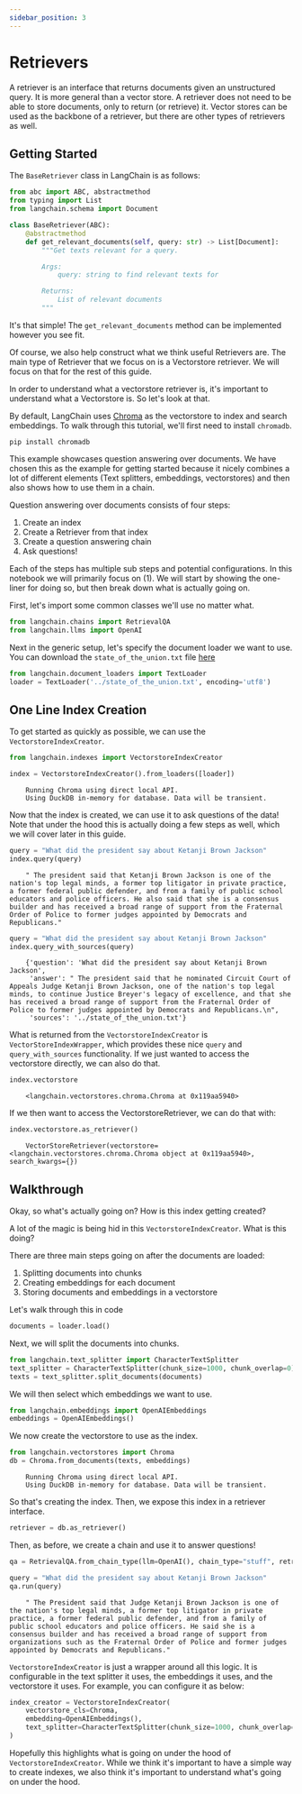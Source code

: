 ```yaml
---
sidebar_position: 3
---
```

# Retrievers

A retriever is an interface that returns documents given an unstructured query. It is more general than a vector store.
A retriever does not need to be able to store documents, only to return (or retrieve) it. Vector stores can be used
as the backbone of a retriever, but there are other types of retrievers as well.

## Getting Started

The `BaseRetriever` class in LangChain is as follows:

```python
from abc import ABC, abstractmethod
from typing import List
from langchain.schema import Document

class BaseRetriever(ABC):
    @abstractmethod
    def get_relevant_documents(self, query: str) -> List[Document]:
        """Get texts relevant for a query.

        Args:
            query: string to find relevant texts for

        Returns:
            List of relevant documents
        """
```

It's that simple! The `get_relevant_documents` method can be implemented however you see fit.

Of course, we also help construct what we think useful Retrievers are. The main type of Retriever that we focus on is a Vectorstore retriever. We will focus on that for the rest of this guide.

In order to understand what a vectorstore retriever is, it's important to understand what a Vectorstore is. So let's look at that.

By default, LangChain uses [Chroma](../../ecosystem/chroma.md) as the vectorstore to index and search embeddings. To walk through this tutorial, we'll first need to install `chromadb`.

```
pip install chromadb
```

This example showcases question answering over documents.
We have chosen this as the example for getting started because it nicely combines a lot of different elements (Text splitters, embeddings, vectorstores) and then also shows how to use them in a chain.

Question answering over documents consists of four steps:

1. Create an index
2. Create a Retriever from that index
3. Create a question answering chain
4. Ask questions!

Each of the steps has multiple sub steps and potential configurations. In this notebook we will primarily focus on (1). We will start by showing the one-liner for doing so, but then break down what is actually going on.

First, let's import some common classes we'll use no matter what.


```python
from langchain.chains import RetrievalQA
from langchain.llms import OpenAI
```

Next in the generic setup, let's specify the document loader we want to use. You can download the `state_of_the_union.txt` file [here](https://github.com/hwchase17/langchain/blob/master/docs/modules/state_of_the_union.txt)


```python
from langchain.document_loaders import TextLoader
loader = TextLoader('../state_of_the_union.txt', encoding='utf8')
```

## One Line Index Creation

To get started as quickly as possible, we can use the `VectorstoreIndexCreator`.


```python
from langchain.indexes import VectorstoreIndexCreator
```


```python
index = VectorstoreIndexCreator().from_loaders([loader])
```

<CodeOutputBlock lang="python">

```
    Running Chroma using direct local API.
    Using DuckDB in-memory for database. Data will be transient.
```

</CodeOutputBlock>

Now that the index is created, we can use it to ask questions of the data! Note that under the hood this is actually doing a few steps as well, which we will cover later in this guide.


```python
query = "What did the president say about Ketanji Brown Jackson"
index.query(query)
```

<CodeOutputBlock lang="python">

```
    " The president said that Ketanji Brown Jackson is one of the nation's top legal minds, a former top litigator in private practice, a former federal public defender, and from a family of public school educators and police officers. He also said that she is a consensus builder and has received a broad range of support from the Fraternal Order of Police to former judges appointed by Democrats and Republicans."
```

</CodeOutputBlock>


```python
query = "What did the president say about Ketanji Brown Jackson"
index.query_with_sources(query)
```

<CodeOutputBlock lang="python">

```
    {'question': 'What did the president say about Ketanji Brown Jackson',
     'answer': " The president said that he nominated Circuit Court of Appeals Judge Ketanji Brown Jackson, one of the nation's top legal minds, to continue Justice Breyer's legacy of excellence, and that she has received a broad range of support from the Fraternal Order of Police to former judges appointed by Democrats and Republicans.\n",
     'sources': '../state_of_the_union.txt'}
```

</CodeOutputBlock>

What is returned from the `VectorstoreIndexCreator` is `VectorStoreIndexWrapper`, which provides these nice `query` and `query_with_sources` functionality. If we just wanted to access the vectorstore directly, we can also do that.


```python
index.vectorstore
```

<CodeOutputBlock lang="python">

```
    <langchain.vectorstores.chroma.Chroma at 0x119aa5940>
```

</CodeOutputBlock>

If we then want to access the VectorstoreRetriever, we can do that with:


```python
index.vectorstore.as_retriever()
```

<CodeOutputBlock lang="python">

```
    VectorStoreRetriever(vectorstore=<langchain.vectorstores.chroma.Chroma object at 0x119aa5940>, search_kwargs={})
```

</CodeOutputBlock>

## Walkthrough

Okay, so what's actually going on? How is this index getting created?

A lot of the magic is being hid in this `VectorstoreIndexCreator`. What is this doing?

There are three main steps going on after the documents are loaded:

1. Splitting documents into chunks
2. Creating embeddings for each document
3. Storing documents and embeddings in a vectorstore

Let's walk through this in code


```python
documents = loader.load()
```

Next, we will split the documents into chunks.


```python
from langchain.text_splitter import CharacterTextSplitter
text_splitter = CharacterTextSplitter(chunk_size=1000, chunk_overlap=0)
texts = text_splitter.split_documents(documents)
```

We will then select which embeddings we want to use.


```python
from langchain.embeddings import OpenAIEmbeddings
embeddings = OpenAIEmbeddings()
```

We now create the vectorstore to use as the index.


```python
from langchain.vectorstores import Chroma
db = Chroma.from_documents(texts, embeddings)
```

<CodeOutputBlock lang="python">

```
    Running Chroma using direct local API.
    Using DuckDB in-memory for database. Data will be transient.
```

</CodeOutputBlock>

So that's creating the index. Then, we expose this index in a retriever interface.


```python
retriever = db.as_retriever()
```

Then, as before, we create a chain and use it to answer questions!


```python
qa = RetrievalQA.from_chain_type(llm=OpenAI(), chain_type="stuff", retriever=retriever)
```


```python
query = "What did the president say about Ketanji Brown Jackson"
qa.run(query)
```

<CodeOutputBlock lang="python">

```
    " The President said that Judge Ketanji Brown Jackson is one of the nation's top legal minds, a former top litigator in private practice, a former federal public defender, and from a family of public school educators and police officers. He said she is a consensus builder and has received a broad range of support from organizations such as the Fraternal Order of Police and former judges appointed by Democrats and Republicans."
```

</CodeOutputBlock>

`VectorstoreIndexCreator` is just a wrapper around all this logic. It is configurable in the text splitter it uses, the embeddings it uses, and the vectorstore it uses. For example, you can configure it as below:


```python
index_creator = VectorstoreIndexCreator(
    vectorstore_cls=Chroma, 
    embedding=OpenAIEmbeddings(),
    text_splitter=CharacterTextSplitter(chunk_size=1000, chunk_overlap=0)
)
```

Hopefully this highlights what is going on under the hood of `VectorstoreIndexCreator`. While we think it's important to have a simple way to create indexes, we also think it's important to understand what's going on under the hood.
